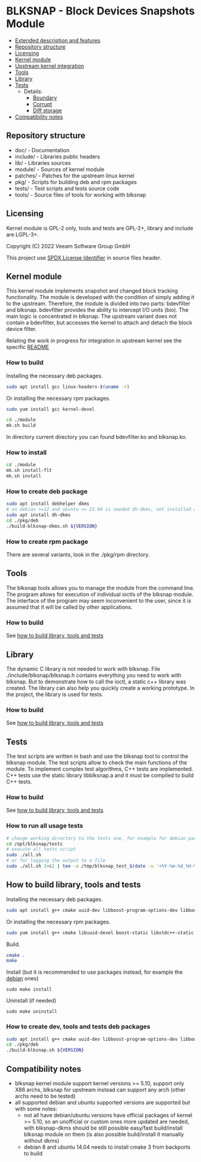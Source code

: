 # BLKSNAP - Block Devices Snapshots Module

* [Extended description and features](doc/blksnap.md)
* [Repository structure](#repository-structure)
* [Licensing](#licensing)
* [Kernel module](#kernel-module)
* [Upstream kernel integration](https://github.com/veeam/blksnap/blob/master/doc/README-upstream-kernel.md)
* [Tools](#tools)
* [Library](#library)
* [Tests](#tests)
  - Details:
    * [Boundary](doc/tests/boundary.md)
    * [Corrupt](doc/tests/corrupt.md)
    * [Diff storage](doc/tests/diff_storage.md)
* [Compatibility notes](#compatibility-notes)

## Repository structure

* doc/ - Documentation
* include/ - Libraries public headers
* lib/ - Libraries sources
* module/ - Sources of kernel module
* patches/ - Patches for the upstream linux kernel
* pkg/ - Scripts for building deb and rpm packages
* tests/ - Test scripts and tests source code
* tools/ - Source files of tools for working with blksnap

## Licensing

Kernel module is GPL-2 only, tools and tests are GPL-2+, library and include are LGPL-3+.

Copyright (C) 2022 Veeam Software Group GmbH

This project use [SPDX License Identifier](https://spdx.dev/ids/) in source files header.


## Kernel module
This kernel module implements snapshot and changed block tracking functionality.
The module is developed with the condition of simply adding it to the upstream.
Therefore, the module is divided into two parts: bdevfilter and blksnap.
bdevfilter provides the ability to intercept I/O units (bio). The main logic
is concentrated in blksnap. The upstream variant does not contain a bdevfilter,
but accesses the kernel to attach and detach the block device filter.

Relating the work in progress for integration in upstream kernel see the specific [README](https://github.com/veeam/blksnap/blob/master/doc/README-upstream-kernel.md)

### How to build
Installing the necessary deb packages.
``` bash
sudo apt install gcc linux-headers-$(uname -r)
```
Or installing the necessary rpm packages.
``` bash
sudo yum install gcc kernel-devel
```
``` bash
cd ./module
mk.sh build
```
In directory current directory you can found bdevfilter.ko and blksnap.ko.

### How to install
``` bash
cd ./module
mk.sh install-flt
mk.sh install
```
### How to create deb package
``` bash
sudo apt install debhelper dkms
# on debian >=12 and ubuntu >= 23.04 is needed dh-dkms, not installed anymore as dkms dep.
sudo apt install dh-dkms
cd ./pkg/deb
./build-blksnap-dkms.sh ${VERSION}
```
### How to create rpm package
There are several variants, look in the ./pkg/rpm directory.

## Tools
The blksnap tools allows you to manage the module from the command line.
The program allows for execution of individual ioctls of the blksnap module.
The interface of the program may seem inconvenient to the user,
since it is assumed that it will be called by other applications.
### How to build
See [how to build library, tools and tests](#how-to-build-library-tools-and-tests)

## Library
The dynamic C library is not needed to work with blksnap. File
./include/blksnap/blksnap.h contains everything you need to work with blksnap.
But to demonstrate how to call the ioctl, a static c++ library was created.
The library can also help you quickly create a working prototype.
In the project, the library is used for tests.
### How to build
See [how to build library, tools and tests](#how-to-build-library-tools-and-tests)

## Tests
The test scripts are written in bash and use the blksnap tool to control
the blksnap module. The test scripts allow to check the main functions of
the module. To implement complex test algorithms, С++ tests are implemented.
C++ tests use the static library libblksnap.a and it must be compiled to
build С++ tests.
### How to build
See [how to build library, tools and tests](#how-to-build-library-tools-and-tests)

### How to run all usage tests
``` bash
# change working directory to the tests one, for example for debian package is /opt/blksnap/tests
cd /opt/blksnap/tests
# execute all tests script
sudo ./all.sh
# or for logging the output to a file
sudo ./all.sh 2>&1 | tee -a /tmp/blksnap_test_$(date -u '+%Y-%m-%d_%H-%M-%S').log
```

## How to build library, tools and tests
Installing the necessary deb packages.
``` bash
sudo apt install g++ cmake uuid-dev libboost-program-options-dev libboost-filesystem-dev libssl-dev
```
Or installing the necessary rpm packages.
``` bash
sudo yum install g++ cmake libuuid-devel boost-static libstdc++-static openssl-static
```
Build.
``` bash
cmake .
make
```
Install (but it is recommended to use packages instead, for example the [debian](#how-to-create-dev-tools-and-tests-deb-packages) ones)
```
sudo make install
```
Uninstall (if needed)
```
sudo make uninstall
```

### How to create dev, tools and tests deb packages
``` bash
sudo apt install g++ cmake uuid-dev libboost-program-options-dev libboost-filesystem-dev libssl-dev debhelper
cd ./pkg/deb
./build-blksnap.sh ${VERSION}
```

## Compatibility notes
- blksnap kernel module support kernel versions >= 5.10, support only X86 archs, blksnap for upstream instead can support any arch (other archs need to be tested)
- all supported debian and ubuntu supported versions are supported but with some notes:
  - not all have debian/ubuntu versions have official packages of kernel >= 5.10, so an unofficial or custom ones more updated are needed, with blksnap-dkms should be still possible easy/fast build/install blksnap module on them (is also possible build/install it manually without dkms)
  - debian 8 and ubuntu 14.04 needs to install cmake 3 from backports to build
